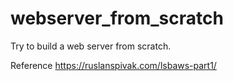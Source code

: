 # webserver_from_scratch
Try to build a web server from scratch.

Reference
https://ruslanspivak.com/lsbaws-part1/
